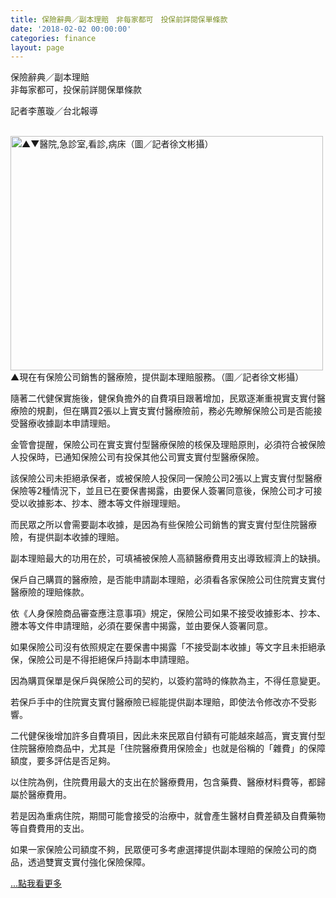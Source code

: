 ```yaml
---
title: 保險辭典／副本理賠　非每家都可　投保前詳閱保單條款
date: '2018-02-02 00:00:00'
categories: finance
layout: page
---
```


<div class="text">
			<div>
	<div class="title-1">保險辭典／副本理賠<br>非每家都可，投保前詳閱保單條款</div></div>

<p>
	<div class="author">記者李蕙璇／台北報導</div></p>
<div>
	&nbsp;</div>
<div>
	<img alt="▲▼醫院,急診室,看診,病床（圖／記者徐文彬攝）" src="https://cdn2.ettoday.net/images/3060/d3060088.jpg" style="height: 375px; width: 500px;"></div>
<div>
	<span>▲現在有保險公司銷售的醫療險，提供副本理賠服務。（圖／記者徐文彬攝）</span></div>
<p>
	<span>隨著二代健保實施後，健保負擔外的自費項目跟著增加，民眾逐漸重視實支實付醫療險的規劃，但在購買2張以上實支實付醫療險前，務必先瞭解保險公司是否能接受醫療收據副本申請理賠。</span></p>
<p>
	<span>金管會提醒，保險公司在實支實付型醫療保險的核保及理賠原則，必須符合被保險人投保時，已通知保險公司有投保其他公司實支實付型醫療保險。</span></p>
<p>
	<span>該保險公司未拒絕承保者，或被保險人投保同一保險公司2張以上實支實付型醫療保險等2種情況下，並且已在要保書揭露，由要保人簽署同意後，保險公司才可接受以收據影本、抄本、謄本等文件辦理理賠。</span></p>
<p>
	<span>而民眾之所以會需要副本收據，是因為有些保險公司銷售的實支實付型住院醫療險，有提供副本收據的理賠。</span></p>
<p>
	<span>副本理賠最大的功用在於，可填補被保險人高額醫療費用支出導致經濟上的缺損。</span></p>
<p>
	<span>保戶自己購買的醫療險，是否能申請副本理賠，必須看各家保險公司住院實支實付醫療險的理賠條款。</span></p>
<p>
	<span>依《人身保險商品審查應注意事項》規定，保險公司如果不接受收據影本、抄本、謄本等文件申請理賠，必須在要保書中揭露，並由要保人簽署同意。</span></p>
<p>
	<span>如果保險公司沒有依照規定在要保書中揭露「不接受副本收據」等文字且未拒絕承保，保險公司是不得拒絕保戶持副本申請理賠。</span></p>
<p>
	<span>因為購買保單是保戶與保險公司的契約，以簽約當時的條款為主，不得任意變更。</span></p>
<p>
	<span>若保戶手中的住院實支實付醫療險已經能提供副本理賠，即使法令修改亦不受影響。</span></p>
<p>
	<span >二代健保後增加許多自費項目，因此未來民眾自付額有可能越來越高，實支實付型住院醫療險商品中，尤其是「住院醫療費用保險金」也就是俗稱的「雜費」的保障額度，要多評估是否足夠。</span></p>
<p>
	<span>以住院為例，住院費用最大的支出在於醫療費用，包含藥費、醫療材料費等，都歸屬於醫療費用。</span></p>
<p>
	<span>若是因為重病住院，期間可能會接受的治療中，就會產生醫材自費差額及自費藥物等自費費用的支出。</span></p>
<p>
<span>如果一家保險公司額度不夠，民眾便可多考慮選擇提供副本理賠的保險公司的商品，透過雙實支實付強化保險保障。<p></p>
<a href="https://www.ettoday.net/news/20180203/1106365.htm" target="_blank"><span class="more">...點我看更多</span></a></span></p>
		</div>